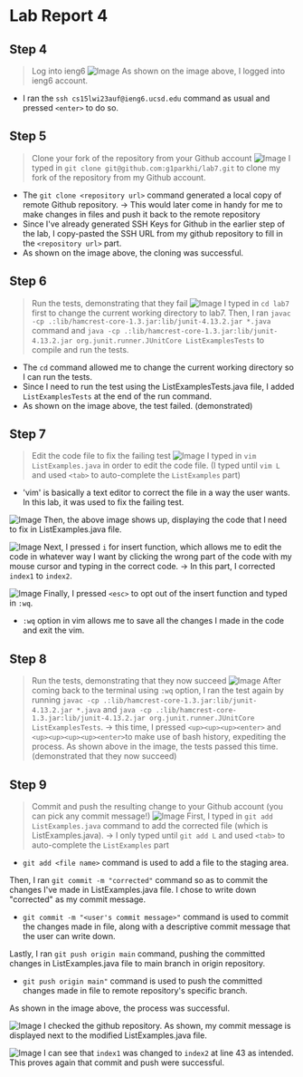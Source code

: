 # Lab Report 4

## Step 4

> Log into ieng6
![Image](41.png)
As shown on the image above, I logged into ieng6 account.

* I ran the `ssh cs15lwi23auf@ieng6.ucsd.edu` command as usual and pressed `<enter>` to do so.


## Step 5

> Clone your fork of the repository from your Github account
![Image](44444.png)
I typed in `git clone git@github.com:g1parkhi/lab7.git` to clone my fork of the repository from my Github account.

* The `git clone <repository url>` command generated a local copy of remote Github repository.
  -> This would later come in handy for me to make changes in files and push it back to the remote repository
* Since I've already generated SSH Keys for Github in the earlier step of the lab, I copy-pasted the SSH URL from my github repository
  to fill in the `<repository url>` part.
* As shown on the image above, the cloning was successful.


## Step 6

> Run the tests, demonstrating that they fail
![Image](42.png)
I typed in `cd lab7` first to change the current working directory to lab7.
Then, I ran `javac -cp .:lib/hamcrest-core-1.3.jar:lib/junit-4.13.2.jar *.java` command and 
`java -cp .:lib/hamcrest-core-1.3.jar:lib/junit-4.13.2.jar org.junit.runner.JUnitCore ListExamplesTests`
to compile and run the tests.

* The `cd` command allowed me to change the current working directory so I can run the tests.
* Since I need to run the test using the ListExamplesTests.java file, I added `ListExamplesTests` at the end of the run command.
* As shown on the image above, the test failed. (demonstrated)


## Step 7

> Edit the code file to fix the failing test
![Image](43.png)
I typed in `vim ListExamples.java` in order to edit the code file.
(I typed until `vim L` and used `<tab>` to auto-complete the `ListExamples` part)

* 'vim' is basically a text editor to correct the file in a way the user wants. In this lab, it was used to fix the failing test. 

![Image](44.png)
Then, the above image shows up, displaying the code that I need to fix in ListExamples.java file.

![Image](45.png)
Next, I pressed `i` for insert function, which allows me to edit the code in whatever way I want by clicking the wrong part of the
code with my mouse cursor and typing in the correct code.
-> In this part, I corrected `index1` to `index2`. 

![Image](46.png)
Finally, I pressed `<esc>` to opt out of the insert function and typed in `:wq`.

* `:wq` option in vim allows me to save all the changes I made in the code and exit the vim.


## Step 8

> Run the tests, demonstrating that they now succeed
![Image](47.png)
After coming back to the terminal using `:wq` option, 
I ran the test again by running `javac -cp .:lib/hamcrest-core-1.3.jar:lib/junit-4.13.2.jar *.java` 
and `java -cp .:lib/hamcrest-core-1.3.jar:lib/junit-4.13.2.jar org.junit.runner.JUnitCore ListExamplesTests`.
-> this time, I pressed `<up><up><up><enter>` and `<up><up><up><up><enter>`to make use of bash history, expediting the process.
As shown above in the image, the tests passed this time. (demonstrated that they now succeed)


## Step 9

> Commit and push the resulting change to your Github account (you can pick any commit message!)
![Image](48.png)
First, I typed in `git add ListExamples.java` command to add the corrected file (which is ListExamples.java).
-> I only typed until `git add L` and used `<tab>` to auto-complete the `ListExamples` part

* `git add <file name>` command is used to add a file to the staging area.

Then, I ran `git commit -m "corrected"` command so as to commit the changes I've made in ListExamples.java file.
I chose to write down "corrected" as my commit message.

* `git commit -m "<user's commit message>"` command is used to commit the changes made in file, along with a 
  descriptive commit message that the user can write down.

Lastly, I ran `git push origin main` command, pushing the committed changes in ListExamples.java file to main branch
in origin repository.

* `git push origin main"` command is used to push the committed changes made in file to remote repository's specific branch.

As shown in the image above, the process was successful.

![Image](49.png)
I checked the github repository. As shown, my commit message is displayed next to the modified ListExamples.java file.

![Image](411.png)
I can see that `index1` was changed to `index2` at line 43 as intended. This proves again that commit and push were successful.


